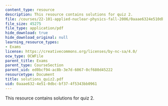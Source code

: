 ```yaml
---
content_type: resource
description: This resource contains solutions for quiz 2.
file: /courses/22-101-applied-nuclear-physics-fall-2006/0aaae6324e510dbcbf374f5343bb0961_solutions_quiz2.pdf
file_size: 45275
file_type: application/pdf
hide_download: true
hide_download_original: null
learning_resource_types:
- Exams
license: https://creativecommons.org/licenses/by-nc-sa/4.0/
ocw_type: OCWFile
parent_title: Exams
parent_type: CourseSection
parent_uid: ed0bcf94-ac8b-3e7d-6067-0cf680d45222
resourcetype: Document
title: solutions_quiz2.pdf
uid: 0aaae632-4e51-0dbc-bf37-4f5343bb0961
---
```

This resource contains solutions for quiz 2.